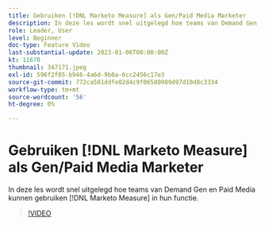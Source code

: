 ```yaml
---
title: Gebruiken [!DNL Marketo Measure] als Gen/Paid Media Marketer
description: In deze les wordt snel uitgelegd hoe teams van Demand Gen en Paid Media kunnen gebruiken [!DNL Marketo Measure] in hun functie.
role: Leader, User
level: Beginner
doc-type: Feature Video
last-substantial-update: 2023-01-06T00:00:00Z
kt: 11670
thumbnail: 347171.jpeg
exl-id: 596f2f85-b946-4a6d-9b0a-6cc2456c17e3
source-git-commit: 772ca501ddfe02d4c9f06580989d97d10d8c3334
workflow-type: tm+mt
source-wordcount: '56'
ht-degree: 0%

---
```


# Gebruiken [!DNL Marketo Measure] als Gen/Paid Media Marketer

In deze les wordt snel uitgelegd hoe teams van Demand Gen en Paid Media kunnen gebruiken [!DNL Marketo Measure] in hun functie.

>[!VIDEO](https://video.tv.adobe.com/v/347171/?quality=12&learn=on)

